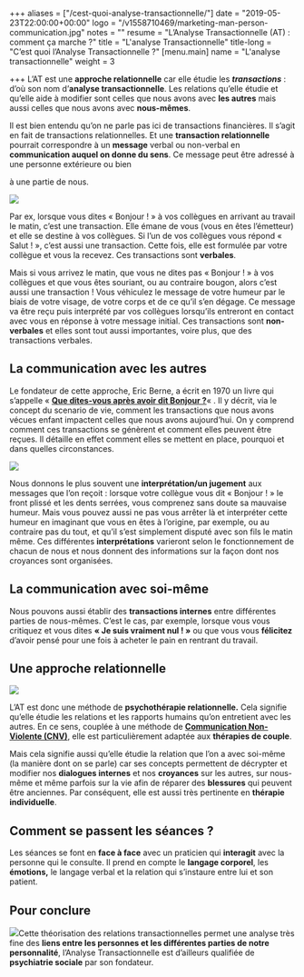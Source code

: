 +++
aliases = ["/cest-quoi-analyse-transactionnelle/"]
date = "2019-05-23T22:00:00+00:00"
logo = "/v1558710469/marketing-man-person-communication.jpg"
notes = ""
resume = "L’Analyse Transactionnelle (AT) : comment ça marche ?"
title = "L'analyse Transactionnelle"
title-long = "C’est quoi l’Analyse Transactionnelle ?"
[menu.main]
name = "L'analyse transactionnelle"
weight = 3

+++
L’AT est une **approche relationnelle** car elle étudie les **_transactions_** : d’où son nom d’**analyse transactionnelle**. Les relations qu’elle étudie et qu’elle aide à modifier sont celles que nous avons avec **les autres** mais aussi celles que nous avons avec **nous-mêmes**.

Il est bien entendu qu’on ne parle pas ici de transactions financières. Il s’agit en fait de transactions relationnelles. Et une **transaction relationnelle** pourrait correspondre à un **message** verbal ou non-verbal en **communication auquel on donne du sens**. Ce message peut être adressé à une personne extérieure ou bien 

à une partie de nous.

![](https://ct-psy.com/wp-content/uploads/2017/08/marketing-man-person-communication-300x200.jpg)

Par ex, lorsque vous dites « Bonjour ! » à vos collègues en arrivant au travail le matin, c’est une transaction. Elle émane de vous (vous en êtes l’émetteur) et elle se destine à vos collègues. Si l’un de vos collègues vous répond « Salut ! », c’est aussi une transaction. Cette fois, elle est formulée par votre collègue et vous la recevez. Ces transactions sont **verbales**.

Mais si vous arrivez le matin, que vous ne dites pas « Bonjour ! » à vos collègues et que vous êtes souriant, ou au contraire bougon, alors c’est aussi une transaction ! Vous véhiculez le message de votre humeur par le biais de votre visage, de votre corps et de ce qu’il s’en dégage. Ce message va être reçu puis interprété par vos collègues lorsqu’ils entreront en contact avec vous en réponse à votre message initial. Ces transactions sont **non-verbales** et elles sont tout aussi importantes, voire plus, que des transactions verbales.

## La communication avec les autres

Le fondateur de cette approche, Eric Berne, a écrit en 1970 un livre qui s’appelle « [**Que dites-vous après avoir dit Bonjour ?**](https://www.amazon.fr/Que-dites-vous-apr%C3%A8s-avoir-bonjour/dp/2710703610)« . Il y décrit, via le concept du scenario de vie, comment les transactions que nous avons vécues enfant impactent celles que nous avons aujourd’hui. On y comprend comment ces transactions se génèrent et comment elles peuvent être reçues. Il détaille en effet comment elles se mettent en place, pourquoi et dans quelles circonstances.

![](https://ct-psy.com/wp-content/uploads/2017/08/pair-707506_960_720-300x212.jpg)

Nous donnons le plus souvent une **interprétation/un jugement** aux messages que l’on reçoit : lorsque votre collègue vous dit « Bonjour ! » le front plissé et les dents serrées, vous comprenez sans doute sa mauvaise humeur. Mais vous pouvez aussi ne pas vous arrêter là et interpréter cette humeur en imaginant que vous en êtes à l’origine, par exemple, ou au contraire pas du tout, et qu’il s’est simplement disputé avec son fils le matin même. Ces différentes **interprétations** varieront selon le fonctionnement de chacun de nous et nous donnent des informations sur la façon dont nos croyances sont organisées.

## La communication avec soi-même

Nous pouvons aussi établir des **transactions internes** entre différentes parties de nous-mêmes. C’est le cas, par exemple, lorsque vous vous critiquez et vous dites **« Je suis vraiment nul ! »** ou que vous vous **félicitez** d’avoir pensé pour une fois à acheter le pain en rentrant du travail.

## Une approche relationnelle

_![](https://ct-psy.com/wp-content/uploads/2017/08/pexels-photo-206511-300x200.jpeg)_

L’AT est donc une méthode de **psychothérapie relationnelle.** Cela signifie qu’elle étudie les relations et les rapports humains qu’on entretient avec les autres. En ce sens, couplée à une méthode de [**Communication Non-Violente (CNV)**](https://fr.wikipedia.org/wiki/Communication_non-violente), elle est particulièrement adaptée aux **thérapies de couple**.

Mais cela signifie aussi qu’elle étudie la relation que l’on a avec soi-même (la manière dont on se parle) car ses concepts permettent de décrypter et modifier nos **dialogues internes** et nos **croyances** sur les autres, sur nous-même et même parfois sur la vie afin de réparer des **blessures** qui peuvent être anciennes. Par conséquent, elle est aussi très pertinente en **thérapie individuelle**.

## Comment se passent les séances ?

Les séances se font en **face à face** avec un praticien qui **interagit** avec la personne qui le consulte. Il prend en compte le **langage corporel**, les **émotions,** le langage verbal et la relation qui s’instaure entre lui et son patient.

## Pour conclure

![](https://ct-psy.com/wp-content/uploads/2017/08/africa-1854308_960_720-300x200.jpg)Cette théorisation des relations transactionnelles permet une analyse très fine des **liens entre les personnes et les différentes parties de notre personnalité**, l’Analyse Transactionnelle est d’ailleurs qualifiée de **psychiatrie sociale** par son fondateur.